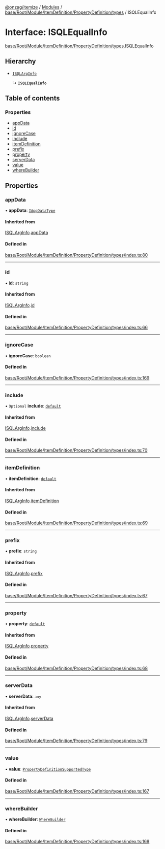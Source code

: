 [@onzag/itemize](../README.md) / [Modules](../modules.md) / [base/Root/Module/ItemDefinition/PropertyDefinition/types](../modules/base_Root_Module_ItemDefinition_PropertyDefinition_types.md) / ISQLEqualInfo

# Interface: ISQLEqualInfo

[base/Root/Module/ItemDefinition/PropertyDefinition/types](../modules/base_Root_Module_ItemDefinition_PropertyDefinition_types.md).ISQLEqualInfo

## Hierarchy

- [`ISQLArgInfo`](base_Root_Module_ItemDefinition_PropertyDefinition_types.ISQLArgInfo.md)

  ↳ **`ISQLEqualInfo`**

## Table of contents

### Properties

- [appData](base_Root_Module_ItemDefinition_PropertyDefinition_types.ISQLEqualInfo.md#appdata)
- [id](base_Root_Module_ItemDefinition_PropertyDefinition_types.ISQLEqualInfo.md#id)
- [ignoreCase](base_Root_Module_ItemDefinition_PropertyDefinition_types.ISQLEqualInfo.md#ignorecase)
- [include](base_Root_Module_ItemDefinition_PropertyDefinition_types.ISQLEqualInfo.md#include)
- [itemDefinition](base_Root_Module_ItemDefinition_PropertyDefinition_types.ISQLEqualInfo.md#itemdefinition)
- [prefix](base_Root_Module_ItemDefinition_PropertyDefinition_types.ISQLEqualInfo.md#prefix)
- [property](base_Root_Module_ItemDefinition_PropertyDefinition_types.ISQLEqualInfo.md#property)
- [serverData](base_Root_Module_ItemDefinition_PropertyDefinition_types.ISQLEqualInfo.md#serverdata)
- [value](base_Root_Module_ItemDefinition_PropertyDefinition_types.ISQLEqualInfo.md#value)
- [whereBuilder](base_Root_Module_ItemDefinition_PropertyDefinition_types.ISQLEqualInfo.md#wherebuilder)

## Properties

### appData

• **appData**: [`IAppDataType`](server.IAppDataType.md)

#### Inherited from

[ISQLArgInfo](base_Root_Module_ItemDefinition_PropertyDefinition_types.ISQLArgInfo.md).[appData](base_Root_Module_ItemDefinition_PropertyDefinition_types.ISQLArgInfo.md#appdata)

#### Defined in

[base/Root/Module/ItemDefinition/PropertyDefinition/types/index.ts:80](https://github.com/onzag/itemize/blob/59702dd5/base/Root/Module/ItemDefinition/PropertyDefinition/types/index.ts#L80)

___

### id

• **id**: `string`

#### Inherited from

[ISQLArgInfo](base_Root_Module_ItemDefinition_PropertyDefinition_types.ISQLArgInfo.md).[id](base_Root_Module_ItemDefinition_PropertyDefinition_types.ISQLArgInfo.md#id)

#### Defined in

[base/Root/Module/ItemDefinition/PropertyDefinition/types/index.ts:66](https://github.com/onzag/itemize/blob/59702dd5/base/Root/Module/ItemDefinition/PropertyDefinition/types/index.ts#L66)

___

### ignoreCase

• **ignoreCase**: `boolean`

#### Defined in

[base/Root/Module/ItemDefinition/PropertyDefinition/types/index.ts:169](https://github.com/onzag/itemize/blob/59702dd5/base/Root/Module/ItemDefinition/PropertyDefinition/types/index.ts#L169)

___

### include

• `Optional` **include**: [`default`](../classes/base_Root_Module_ItemDefinition_Include.default.md)

#### Inherited from

[ISQLArgInfo](base_Root_Module_ItemDefinition_PropertyDefinition_types.ISQLArgInfo.md).[include](base_Root_Module_ItemDefinition_PropertyDefinition_types.ISQLArgInfo.md#include)

#### Defined in

[base/Root/Module/ItemDefinition/PropertyDefinition/types/index.ts:70](https://github.com/onzag/itemize/blob/59702dd5/base/Root/Module/ItemDefinition/PropertyDefinition/types/index.ts#L70)

___

### itemDefinition

• **itemDefinition**: [`default`](../classes/base_Root_Module_ItemDefinition.default.md)

#### Inherited from

[ISQLArgInfo](base_Root_Module_ItemDefinition_PropertyDefinition_types.ISQLArgInfo.md).[itemDefinition](base_Root_Module_ItemDefinition_PropertyDefinition_types.ISQLArgInfo.md#itemdefinition)

#### Defined in

[base/Root/Module/ItemDefinition/PropertyDefinition/types/index.ts:69](https://github.com/onzag/itemize/blob/59702dd5/base/Root/Module/ItemDefinition/PropertyDefinition/types/index.ts#L69)

___

### prefix

• **prefix**: `string`

#### Inherited from

[ISQLArgInfo](base_Root_Module_ItemDefinition_PropertyDefinition_types.ISQLArgInfo.md).[prefix](base_Root_Module_ItemDefinition_PropertyDefinition_types.ISQLArgInfo.md#prefix)

#### Defined in

[base/Root/Module/ItemDefinition/PropertyDefinition/types/index.ts:67](https://github.com/onzag/itemize/blob/59702dd5/base/Root/Module/ItemDefinition/PropertyDefinition/types/index.ts#L67)

___

### property

• **property**: [`default`](../classes/base_Root_Module_ItemDefinition_PropertyDefinition.default.md)

#### Inherited from

[ISQLArgInfo](base_Root_Module_ItemDefinition_PropertyDefinition_types.ISQLArgInfo.md).[property](base_Root_Module_ItemDefinition_PropertyDefinition_types.ISQLArgInfo.md#property)

#### Defined in

[base/Root/Module/ItemDefinition/PropertyDefinition/types/index.ts:68](https://github.com/onzag/itemize/blob/59702dd5/base/Root/Module/ItemDefinition/PropertyDefinition/types/index.ts#L68)

___

### serverData

• **serverData**: `any`

#### Inherited from

[ISQLArgInfo](base_Root_Module_ItemDefinition_PropertyDefinition_types.ISQLArgInfo.md).[serverData](base_Root_Module_ItemDefinition_PropertyDefinition_types.ISQLArgInfo.md#serverdata)

#### Defined in

[base/Root/Module/ItemDefinition/PropertyDefinition/types/index.ts:79](https://github.com/onzag/itemize/blob/59702dd5/base/Root/Module/ItemDefinition/PropertyDefinition/types/index.ts#L79)

___

### value

• **value**: [`PropertyDefinitionSupportedType`](../modules/base_Root_Module_ItemDefinition_PropertyDefinition_types.md#propertydefinitionsupportedtype)

#### Defined in

[base/Root/Module/ItemDefinition/PropertyDefinition/types/index.ts:167](https://github.com/onzag/itemize/blob/59702dd5/base/Root/Module/ItemDefinition/PropertyDefinition/types/index.ts#L167)

___

### whereBuilder

• **whereBuilder**: [`WhereBuilder`](../classes/database_WhereBuilder.WhereBuilder.md)

#### Defined in

[base/Root/Module/ItemDefinition/PropertyDefinition/types/index.ts:168](https://github.com/onzag/itemize/blob/59702dd5/base/Root/Module/ItemDefinition/PropertyDefinition/types/index.ts#L168)
